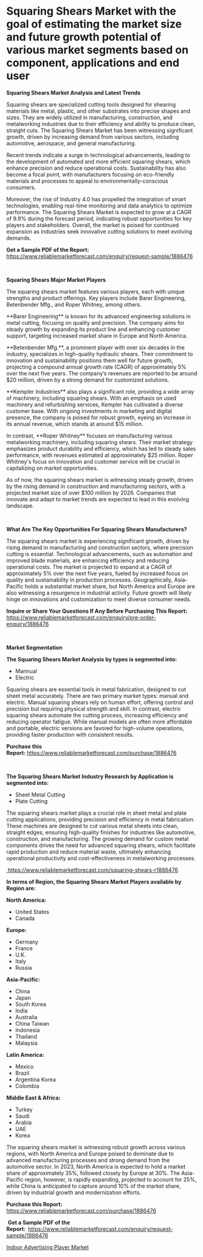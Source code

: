 <p><h1>Squaring Shears Market with the goal of estimating the market size and future growth potential of various market segments based on component, applications and end user</h1></p><p><strong>Squaring Shears Market Analysis and Latest Trends</strong></p>
<p><p>Squaring shears are specialized cutting tools designed for shearing materials like metal, plastic, and other substrates into precise shapes and sizes. They are widely utilized in manufacturing, construction, and metalworking industries due to their efficiency and ability to produce clean, straight cuts. The Squaring Shears Market has been witnessing significant growth, driven by increasing demand from various sectors, including automotive, aerospace, and general manufacturing. </p><p>Recent trends indicate a surge in technological advancements, leading to the development of automated and more efficient squaring shears, which enhance precision and reduce operational costs. Sustainability has also become a focal point, with manufacturers focusing on eco-friendly materials and processes to appeal to environmentally-conscious consumers. </p><p>Moreover, the rise of Industry 4.0 has propelled the integration of smart technologies, enabling real-time monitoring and data analytics to optimize performance. The Squaring Shears Market is expected to grow at a CAGR of 9.9% during the forecast period, indicating robust opportunities for key players and stakeholders. Overall, the market is poised for continued expansion as industries seek innovative cutting solutions to meet evolving demands.</p></p>
<p><strong>Get a Sample PDF of the Report:&nbsp;</strong> <a href="https://www.reliablemarketforecast.com/enquiry/request-sample/1886476?utm_campaign=2011&utm_medium=2&utm_source=Github&utm_content=ia&utm_term=20022025&utm_id=squaring-shears">https://www.reliablemarketforecast.com/enquiry/request-sample/1886476</a></p>
<p>&nbsp;</p>
<p><strong>Squaring Shears Major Market Players</strong></p>
<p><p>The squaring shears market features various players, each with unique strengths and product offerings. Key players include Barer Engineering, Betenbender Mfg., and Roper Whitney, among others. </p><p>**Barer Engineering** is known for its advanced engineering solutions in metal cutting, focusing on quality and precision. The company aims for steady growth by expanding its product line and enhancing customer support, targeting increased market share in Europe and North America.</p><p>**Betenbender Mfg.**, a prominent player with over six decades in the industry, specializes in high-quality hydraulic shears. Their commitment to innovation and sustainability positions them well for future growth, projecting a compound annual growth rate (CAGR) of approximately 5% over the next five years. The company’s revenues are reported to be around $20 million, driven by a strong demand for customized solutions.</p><p>**Kempler Industries** also plays a significant role, providing a wide array of machinery, including squaring shears. With an emphasis on used machinery and refurbishing services, Kempler has cultivated a diverse customer base. With ongoing investments in marketing and digital presence, the company is poised for robust growth, eyeing an increase in its annual revenue, which stands at around $15 million.</p><p>In contrast, **Roper Whitney** focuses on manufacturing various metalworking machinery, including squaring shears. Their market strategy emphasizes product durability and efficiency, which has led to steady sales performance, with revenues estimated at approximately $25 million. Roper Whitney's focus on innovation and customer service will be crucial in capitalizing on market opportunities.</p><p>As of now, the squaring shears market is witnessing steady growth, driven by the rising demand in construction and manufacturing sectors, with a projected market size of over $100 million by 2026. Companies that innovate and adapt to market trends are expected to lead in this evolving landscape.</p></p>
<p>&nbsp;</p>
<p><strong>What Are The Key Opportunities For Squaring Shears Manufacturers?</strong></p>
<p><p>The squaring shears market is experiencing significant growth, driven by rising demand in manufacturing and construction sectors, where precision cutting is essential. Technological advancements, such as automation and improved blade materials, are enhancing efficiency and reducing operational costs. The market is projected to expand at a CAGR of approximately 5% over the next five years, fueled by increased focus on quality and sustainability in production processes. Geographically, Asia-Pacific holds a substantial market share, but North America and Europe are also witnessing a resurgence in industrial activity. Future growth will likely hinge on innovations and customization to meet diverse consumer needs.</p></p>
<p><strong>Inquire or Share Your Questions If Any Before Purchasing This Report:</strong> <a href="https://www.reliablemarketforecast.com/enquiry/pre-order-enquiry/1886476?utm_campaign=2011&utm_medium=2&utm_source=Github&utm_content=ia&utm_term=20022025&utm_id=squaring-shears">https://www.reliablemarketforecast.com/enquiry/pre-order-enquiry/1886476</a></p>
<p>&nbsp;</p>
<p><strong>Market Segmentation</strong></p>
<p><strong>The Squaring Shears Market Analysis by types is segmented into:</strong></p>
<p><ul><li>Mannual</li><li>Electric</li></ul></p>
<p><p>Squaring shears are essential tools in metal fabrication, designed to cut sheet metal accurately. There are two primary market types: manual and electric. Manual squaring shears rely on human effort, offering control and precision but requiring physical strength and skill. In contrast, electric squaring shears automate the cutting process, increasing efficiency and reducing operator fatigue. While manual models are often more affordable and portable, electric versions are favored for high-volume operations, providing faster production with consistent results.</p></p>
<p><strong>Purchase this Report:&nbsp;</strong><a href="https://www.reliablemarketforecast.com/purchase/1886476?utm_campaign=2011&utm_medium=2&utm_source=Github&utm_content=ia&utm_term=20022025&utm_id=squaring-shears">https://www.reliablemarketforecast.com/purchase/1886476</a></p>
<p>&nbsp;</p>
<p><strong>The Squaring Shears Market Industry Research by Application is segmented into:</strong></p>
<p><ul><li>Sheet Metal Cutting</li><li>Plate Cutting</li></ul></p>
<p><p>The squaring shears market plays a crucial role in sheet metal and plate cutting applications, providing precision and efficiency in metal fabrication. These machines are designed to cut various metal sheets into clean, straight edges, ensuring high-quality finishes for industries like automotive, construction, and manufacturing. The growing demand for custom metal components drives the need for advanced squaring shears, which facilitate rapid production and reduce material waste, ultimately enhancing operational productivity and cost-effectiveness in metalworking processes.</p></p>
<p><a href="https://www.reliablemarketforecast.com/squaring-shears-r1886476?utm_campaign=2011&utm_medium=2&utm_source=Github&utm_content=ia&utm_term=20022025&utm_id=squaring-shears">&nbsp;https://www.reliablemarketforecast.com/squaring-shears-r1886476</a></p>
<p><strong>In terms of Region, the Squaring Shears Market Players available by Region are:</strong></p>
<p>
    <p> <strong> North America: </strong>
        <ul>
            <li>United States</li>
            <li>Canada</li>
        </ul>
        </p> 
    <p> <strong> Europe: </strong>
        <ul>
            <li>Germany</li>
            <li>France</li>
            <li>U.K.</li>
            <li>Italy</li>
            <li>Russia</li>
        </ul>
        </p> 
    <p> <strong> Asia-Pacific: </strong>
        <ul>
            <li>China</li>
            <li>Japan</li>
            <li>South Korea</li>
            <li>India</li>
            <li>Australia</li>
            <li>China Taiwan</li>
            <li>Indonesia</li>
            <li>Thailand</li>
            <li>Malaysia</li>
        </ul>
        </p> 
    <p> <strong> Latin America: </strong>
        <ul>
            <li>Mexico</li>
            <li>Brazil</li>
            <li>Argentina Korea</li>
            <li>Colombia</li>
        </ul>
        </p> 
    <p> <strong> Middle East & Africa: </strong>
        <ul>
            <li>Turkey</li>
            <li>Saudi</li>
            <li>Arabia</li>
            <li>UAE</li>
            <li>Korea</li>
        </ul>
    </p>
    </p>
<p><p>The squaring shears market is witnessing robust growth across various regions, with North America and Europe poised to dominate due to advanced manufacturing processes and strong demand from the automotive sector. In 2023, North America is expected to hold a market share of approximately 35%, followed closely by Europe at 30%. The Asia-Pacific region, however, is rapidly expanding, projected to account for 25%, while China is anticipated to capture around 10% of the market share, driven by industrial growth and modernization efforts.</p></p>
<p><strong>Purchase this Report: </strong><a href="https://www.reliablemarketforecast.com/purchase/1886476?utm_campaign=2011&utm_medium=2&utm_source=Github&utm_content=ia&utm_term=20022025&utm_id=squaring-shears">https://www.reliablemarketforecast.com/purchase/1886476</a></p>
<p>&nbsp;<strong>Get a Sample PDF of the Report:&nbsp;&nbsp;</strong><a href="https://www.reliablemarketforecast.com/enquiry/request-sample/1886476?utm_campaign=2011&utm_medium=2&utm_source=Github&utm_content=ia&utm_term=20022025&utm_id=squaring-shears">https://www.reliablemarketforecast.com/enquiry/request-sample/1886476</a></p>
<p><strong></strong></p>
<p><p><a href="https://github.com/ChiragRp1/Market-Research-Report-List-7/blob/main/indoor-advertising-player-market.md?utm_campaign=2011&utm_medium=2&utm_source=Github&utm_content=ia&utm_term=20022025&utm_id=squaring-shears">Indoor Advertising Player Market</a></p></p>